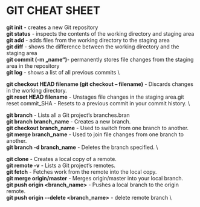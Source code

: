 # GIT CHEAT SHEET
**git init**  - creates a new Git repository \
**git status** - inspects the contents of the working directory and staging area \
**git add** - adds files from the working directory to the staging area \
**git diff** - shows the difference between the working directory and the staging area \
**git commit (-m „name“)**- permanently stores file changes from the staging area in the repository \
**git log** - shows a list of all previous commits \

**git checkout HEAD filename (git checkout – filename)** - Discards changes in the working directory. \
**git reset HEAD filename** - Unstages file changes in the staging area.git reset commit_SHA - Resets to a previous commit in your commit history. \

**git branch** - Lists all a Git project’s branches.bran \
**git branch branch_name** -  Creates a new branch. \
**git checkout branch_name** - Used to switch from one branch to another. \
**git merge branch_name** - Used to join file changes from one branch to another. \
**git branch -d branch_name** - Deletes the branch specified. \

**git clone** - Creates a local copy of a remote. \
**git remote -v** - Lists a Git project’s remotes. \
**git fetch** - Fetches work from the remote into the local copy. \
**git merge origin/master** - Merges origin/master into your local branch. \
**git push origin <branch_name>** - Pushes a local branch to the origin remote. \
**git push origin --delete <branch_name>** - delete remote branch  \

